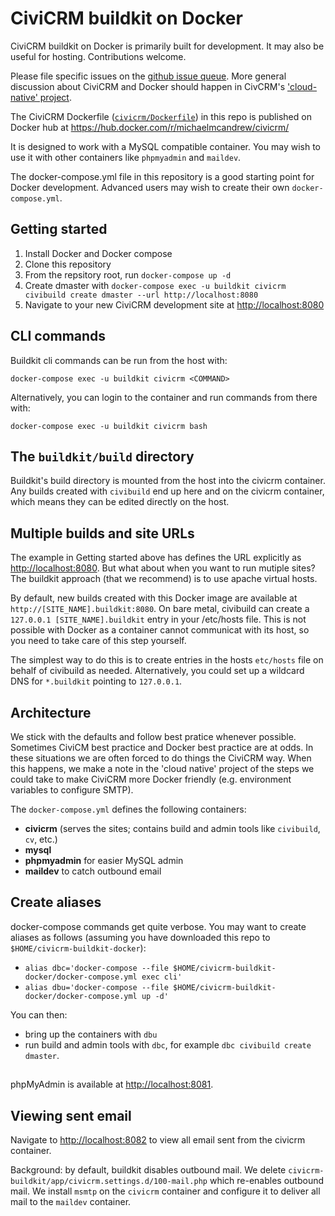 # CiviCRM buildkit on Docker

CiviCRM buildkit on Docker is primarily built for development. It may also be useful for hosting. Contributions welcome.

Please file specific issues on the [github issue queue](https://github.com/michaelmcandrew/civicrm-buildkit-docker/issues). More general discussion about CiviCRM and Docker should happen in CivCRM's ['cloud-native' project](https://lab.civicrm.org/dev/cloud-native).

The CiviCRM Dockerfile ([`civicrm/Dockerfile`]('civicrm/Dockerfile')) in this repo is published on Docker hub at <https://hub.docker.com/r/michaelmcandrew/civicrm/>

It is designed to work with a MySQL compatible container. You may wish to use it with other containers like `phpmyadmin` and `maildev`.

The docker-compose.yml file in this repository is a good starting point for Docker development. Advanced users may wish to create their own `docker-compose.yml`.

## Getting started

1. Install Docker and Docker compose
2. Clone this repository
3. From the repsitory root, run `docker-compose up -d`
4. Create dmaster with `docker-compose exec -u buildkit civicrm civibuild create dmaster --url http://localhost:8080`
5. Navigate to your new CiviCRM development site at <http://localhost:8080>

## CLI commands

Buildkit cli commands can be run from the host with:

`docker-compose exec -u buildkit civicrm <COMMAND>`

Alternatively, you can login to the container and run commands from there with:

`docker-compose exec -u buildkit civicrm bash`

## The `buildkit/build` directory

Buildkit's build directory is mounted from the host into the civicrm container. Any builds created with `civibuild` end up here and on the civicrm container, which means they can be edited directly on the host.

## Multiple builds and site URLs

The example in Getting started above has defines the URL explicitly as <http://localhost:8080>. But what about when you want to run mutiple sites? The buildkit approach (that we recommend) is to use apache virtual hosts.

By default, new builds created with this Docker image are available at `http://[SITE_NAME].buildkit:8080`. On bare metal, civibuild can create a `127.0.0.1 [SITE_NAME].buildkit` entry in your /etc/hosts file. This is not possible with Docker as a container cannot communicat with its host, so you need to take care of this step yourself.

The simplest way to do this is to create entries in the hosts `etc/hosts` file on behalf of civibuild as needed. Alternatively, you could set up a wildcard DNS for `*.buildkit` pointing to `127.0.0.1`.

## Architecture

We stick with the defaults and follow best pratice whenever possible. Sometimes CiviCM best practice and Docker best practice are at odds. In these situations we are often forced to do things the CiviCRM way. When this happens, we make a note in the 'cloud native' project of the steps we could take to make CiviCRM more Docker friendly (e.g. environment variables to configure SMTP).

The `docker-compose.yml` defines the following containers:

* **civicrm** (serves the sites; contains build and admin tools like `civibuild`, `cv`, etc.)
* **mysql**
* **phpmyadmin** for easier MySQL admin
* **maildev** to catch outbound email

## Create aliases

docker-compose commands get quite verbose. You may want to create aliases as follows (assuming you have downloaded this repo to `$HOME/civicrm-buildkit-docker`):

- `alias dbc='docker-compose --file $HOME/civicrm-buildkit-docker/docker-compose.yml exec cli'`
- `alias dbu='docker-compose --file $HOME/civicrm-buildkit-docker/docker-compose.yml up -d'`

You can then:

- bring up the containers with `dbu`
- run build and admin tools with `dbc`, for example `dbc civibuild create dmaster`.

##

phpMyAdmin is available at <http://localhost:8081>.

## Viewing sent email

Navigate to <http://localhost:8082> to view all email sent from the civicrm container.

Background: by default, buildkit disables outbound mail. We delete `civicrm-buildkit/app/civicrm.settings.d/100-mail.php` which re-enables outbound mail. We install `msmtp` on the `civicrm` container and configure it to deliver all mail to the `maildev` container.
